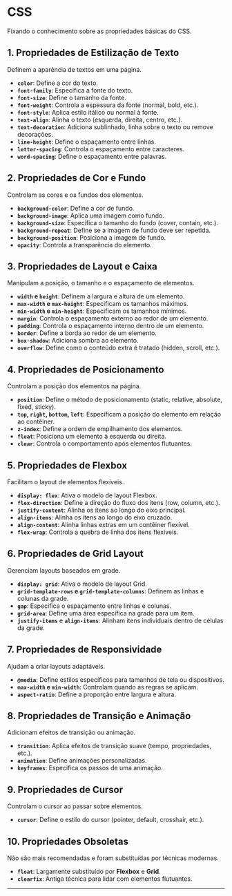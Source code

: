 # CSS

Fixando o conhecimento sobre as propriedades básicas do CSS.

## **1. Propriedades de Estilização de Texto**

Definem a aparência de textos em uma página.

- **`color`**: Define a cor do texto.
- **`font-family`**: Especifica a fonte do texto.
- **`font-size`**: Define o tamanho da fonte.
- **`font-weight`**: Controla a espessura da fonte (normal, bold, etc.).
- **`font-style`**: Aplica estilo itálico ou normal à fonte.
- **`text-align`**: Alinha o texto (esquerda, direita, centro, etc.).
- **`text-decoration`**: Adiciona sublinhado, linha sobre o texto ou remove decorações.
- **`line-height`**: Define o espaçamento entre linhas.
- **`letter-spacing`**: Controla o espaçamento entre caracteres.
- **`word-spacing`**: Define o espaçamento entre palavras.

## **2. Propriedades de Cor e Fundo**

Controlam as cores e os fundos dos elementos.

- **`background-color`**: Define a cor de fundo.
- **`background-image`**: Aplica uma imagem como fundo.
- **`background-size`**: Especifica o tamanho do fundo (cover, contain, etc.).
- **`background-repeat`**: Define se a imagem de fundo deve ser repetida.
- **`background-position`**: Posiciona a imagem de fundo.
- **`opacity`**: Controla a transparência do elemento.

## **3. Propriedades de Layout e Caixa**

Manipulam a posição, o tamanho e o espaçamento de elementos.

- **`width` e `height`**: Definem a largura e altura de um elemento.
- **`max-width` e `max-height`**: Especificam os tamanhos máximos.
- **`min-width` e `min-height`**: Especificam os tamanhos mínimos.
- **`margin`**: Controla o espaçamento externo ao redor de um elemento.
- **`padding`**: Controla o espaçamento interno dentro de um elemento.
- **`border`**: Define a borda ao redor de um elemento.
- **`box-shadow`**: Adiciona sombra ao elemento.
- **`overflow`**: Define como o conteúdo extra é tratado (hidden, scroll, etc.).

## **4. Propriedades de Posicionamento**

Controlam a posição dos elementos na página.

- **`position`**: Define o método de posicionamento (static, relative, absolute, fixed, sticky).
- **`top`, `right`, `bottom`, `left`**: Especificam a posição do elemento em relação ao contêiner.
- **`z-index`**: Define a ordem de empilhamento dos elementos.
- **`float`**: Posiciona um elemento à esquerda ou direita.
- **`clear`**: Controla o comportamento após elementos flutuantes.

## **5. Propriedades de Flexbox**

Facilitam o layout de elementos flexíveis.

- **`display: flex`**: Ativa o modelo de layout Flexbox.
- **`flex-direction`**: Define a direção do fluxo dos itens (row, column, etc.).
- **`justify-content`**: Alinha os itens ao longo do eixo principal.
- **`align-items`**: Alinha os itens ao longo do eixo cruzado.
- **`align-content`**: Alinha linhas extras em um contêiner flexível.
- **`flex-wrap`**: Controla a quebra de linha dos itens flexíveis.

## **6. Propriedades de Grid Layout**

Gerenciam layouts baseados em grade.

- **`display: grid`**: Ativa o modelo de layout Grid.
- **`grid-template-rows` e `grid-template-columns`**: Definem as linhas e colunas da grade.
- **`gap`**: Especifica o espaçamento entre linhas e colunas.
- **`grid-area`**: Define uma área específica na grade para um item.
- **`justify-items`** e **`align-items`**: Alinham itens individuais dentro de células da grade.

## **7. Propriedades de Responsividade**

Ajudam a criar layouts adaptáveis.

- **`@media`**: Define estilos específicos para tamanhos de tela ou dispositivos.
- **`max-width` e `min-width`**: Controlam quando as regras se aplicam.
- **`aspect-ratio`**: Define a proporção entre largura e altura.

## **8. Propriedades de Transição e Animação**

Adicionam efeitos de transição ou animação.

- **`transition`**: Aplica efeitos de transição suave (tempo, propriedades, etc.).
- **`animation`**: Define animações personalizadas.
- **`keyframes`**: Especifica os passos de uma animação.

## **9. Propriedades de Cursor**

Controlam o cursor ao passar sobre elementos.

- **`cursor`**: Define o estilo do cursor (pointer, default, crosshair, etc.).

## **10. Propriedades Obsoletas**

Não são mais recomendadas e foram substituídas por técnicas modernas.

- **`float`**: Largamente substituído por **Flexbox** e **Grid**.
- **`clearfix`**: Antiga técnica para lidar com elementos flutuantes.

---
